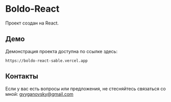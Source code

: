 # Boldo-React

Проект создан на React.

## Демо
Демонстрация проекта доступна по ссылке здесь:

```https://boldo-react-sable.vercel.app```

## Контакты
Если у вас есть вопросы или предложения, не стесняйтесь связаться со мной: gvyganovsky@gmail.com
